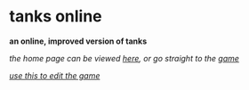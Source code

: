 # tanks online
**an online, improved version of tanks**


*the home page can be viewed [here](https://goo.gl/8EU1oY), or go straight to the [game](https://goo.gl/YaDgC8)*

*[use this to edit the game](http://liveweave.com/JA2tQn)*
